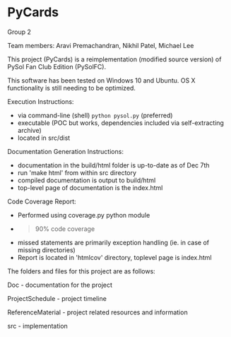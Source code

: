 # PyCards

Group 2

Team members: Aravi Premachandran, Nikhil Patel, Michael Lee

This project (PyCards) is a reimplementation (modified source version) of
PySol Fan Club Edition (PySolFC).

This software has been tested on Windows 10 and Ubuntu. OS X functionality is
still needing to be optimized.

Execution Instructions:
* via command-line (shell) `python pysol.py` (preferred)
* executable (POC but works, dependencies included via self-extracting archive)
 * located in src/dist

Documentation Generation Instructions:
* documentation in the build/html folder is up-to-date as of Dec 7th
* run 'make html' from within src directory
* compiled documentation is output to build/html
* top-level page of documentation is the index.html

Code Coverage Report:
* Performed using coverage.py python module
* > 90% code coverage
* missed statements are primarily exception handling
 (ie. in case of missing directories)
* Report is located in 'htmlcov' directory, toplevel page is index.html



The folders and files for this project are as follows:

Doc - documentation for the project

ProjectSchedule - project timeline

ReferenceMaterial - project related resources and information

src - implementation


